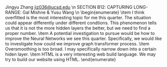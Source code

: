 Jingyu Zhang   jiz036@ucsd.edu \n
SECTION B12: CAPTURING LONG-RANGE: Gal Mishne & Yusu Wang \n
\begin{enumerate}
    \item I think overfitted is the most interesting topic for me this quarter. The situation could appear differently under different condtions. This phenomenon tells us that it is not the more hidden layers the better, but we need to find a proper number.
    \item A potential investigation to pursue would be how to improve the Neural Networks we see this quarter. Specifically, we would like to investigate how could we improve graph transformer process.
    \item Oversmoothing is too broad. I may specifically narrow down into a certain hiden layer.
    \item HTML is a very interesting web build language. We may try to build our website using HTML.
\end{enumerate}
